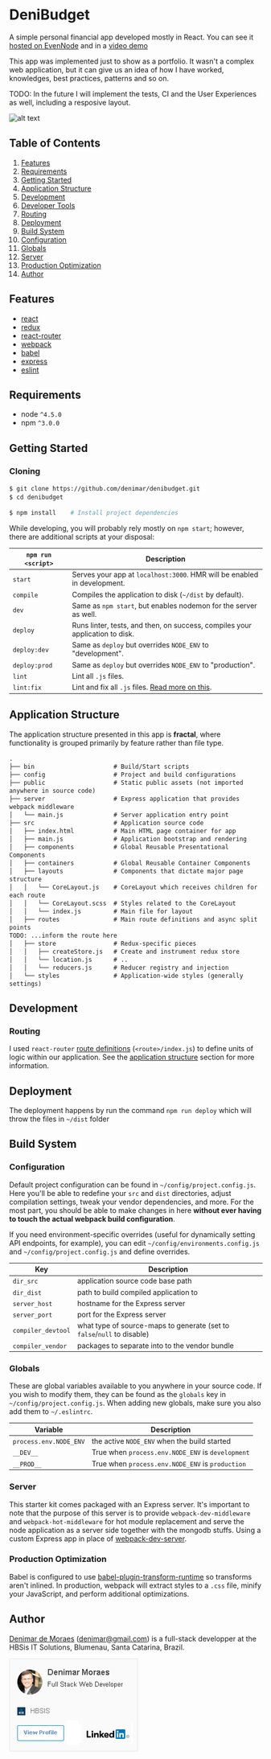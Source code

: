 # DeniBudget

A simple personal financial app developed mostly in React. You can see it [hosted on EvenNode](http://denibudget.us-1.evennode.com) and in a [video demo](https://www.youtube.com/watch?v=lNcZQd2ef2k)

This app was implemented just to show as a portfolio. It wasn't a complex web application, but it can give us an idea of how I have worked, knowledges, best practices, patterns and so on.

TODO: In the future I will implement the tests, CI and the User Experiences as well, including a resposive layout.

![alt text](http://denibudget.us-1.evennode.com/budget.png)

## Table of Contents
1. [Features](#features)
1. [Requirements](#requirements)
1. [Getting Started](#getting-started)
1. [Application Structure](#application-structure)
1. [Development](#development)
  1. [Developer Tools](#developer-tools)
  1. [Routing](#routing)
1. [Deployment](#deployment)
1. [Build System](#build-system)
  1. [Configuration](#configuration)
  1. [Globals](#globals)
  1. [Server](#server)
  1. [Production Optimization](#production-optimization)
1. [Author](#author)

## Features
* [react](https://github.com/facebook/react)
* [redux](https://github.com/rackt/redux)
* [react-router](https://github.com/rackt/react-router)
* [webpack](https://github.com/webpack/webpack)
* [babel](https://github.com/babel/babel)
* [express](https://github.com/expressjs/express)
* [eslint](http://eslint.org)

## Requirements
* node `^4.5.0`
* npm `^3.0.0`

## Getting Started

### Cloning

```bash
$ git clone https://github.com/denimar/denibudget.git
$ cd denibudget
```

```bash
$ npm install    # Install project dependencies
```
While developing, you will probably rely mostly on `npm start`; however, there are additional scripts at your disposal:

|`npm run <script>`|Description|
|------------------|-----------|
|`start`|Serves your app at `localhost:3000`. HMR will be enabled in development.|
|`compile`|Compiles the application to disk (`~/dist` by default).|
|`dev`|Same as `npm start`, but enables nodemon for the server as well.|
|`deploy`|Runs linter, tests, and then, on success, compiles your application to disk.|
|`deploy:dev`|Same as `deploy` but overrides `NODE_ENV` to "development".|
|`deploy:prod`|Same as `deploy` but overrides `NODE_ENV` to "production".|
|`lint`|Lint all `.js` files.|
|`lint:fix`|Lint and fix all `.js` files. [Read more on this](http://eslint.org/docs/user-guide/command-line-interface.html#fix).

## Application Structure

The application structure presented in this app is **fractal**, where functionality is grouped primarily by feature rather than file type.

```
.
├── bin                      # Build/Start scripts
├── config                   # Project and build configurations
├── public                   # Static public assets (not imported anywhere in source code)
├── server                   # Express application that provides webpack middleware
│   └── main.js              # Server application entry point
├── src                      # Application source code
│   ├── index.html           # Main HTML page container for app
│   ├── main.js              # Application bootstrap and rendering
│   ├── components           # Global Reusable Presentational Components
│   ├── containers           # Global Reusable Container Components
│   ├── layouts              # Components that dictate major page structure
│   │   └── CoreLayout.js    # CoreLayout which receives children for each route
│   │   └── CoreLayout.scss  # Styles related to the CoreLayout
│   │   └── index.js         # Main file for layout
│   ├── routes               # Main route definitions and async split points
TODO: ...inform the route here
│   ├── store                # Redux-specific pieces
│   │   ├── createStore.js   # Create and instrument redux store
│   │   └── location.js      # ..
│   │   └── reducers.js      # Reducer registry and injection
│   └── styles               # Application-wide styles (generally settings)
```

## Development

### Routing
I used `react-router` [route definitions](https://github.com/reactjs/react-router/blob/master/docs/API.md#plainroute) (`<route>/index.js`) to define units of logic within our application. See the [application structure](#application-structure) section for more information.

## Deployment

The deployment happens by run the command `npm run deploy` which will throw the files in `~/dist` folder

## Build System

### Configuration

Default project configuration can be found in `~/config/project.config.js`. Here you'll be able to redefine your `src` and `dist` directories, adjust compilation settings, tweak your vendor dependencies, and more. For the most part, you should be able to make changes in here **without ever having to touch the actual webpack build configuration**.

If you need environment-specific overrides (useful for dynamically setting API endpoints, for example), you can edit `~/config/environments.config.js` and `~/config/project.config.js` and define overrides.

|Key|Description|
|---|-----------|
|`dir_src`|application source code base path|
|`dir_dist`|path to build compiled application to|
|`server_host`|hostname for the Express server|
|`server_port`|port for the Express server|
|`compiler_devtool`|what type of source-maps to generate (set to `false`/`null` to disable)|
|`compiler_vendor`|packages to separate into to the vendor bundle|

### Globals

These are global variables available to you anywhere in your source code. If you wish to modify them, they can be found as the `globals` key in `~/config/project.config.js`. When adding new globals, make sure you also add them to `~/.eslintrc`.

|Variable|Description|
|---|---|
|`process.env.NODE_ENV`|the active `NODE_ENV` when the build started|
|`__DEV__`|True when `process.env.NODE_ENV` is `development`|
|`__PROD__`|True when `process.env.NODE_ENV` is `production`|

### Server

This starter kit comes packaged with an Express server. It's important to note that the purpose of this server is to provide `webpack-dev-middleware` and `webpack-hot-middleware` for hot module replacement and serve the node application as a server side together with the mongodb stuffs. Using a custom Express app in place of [webpack-dev-server](https://github.com/webpack/webpack-dev-server).

### Production Optimization

Babel is configured to use [babel-plugin-transform-runtime](https://www.npmjs.com/package/babel-plugin-transform-runtime) so transforms aren't inlined. In production, webpack will extract styles to a `.css` file, minify your JavaScript, and perform additional optimizations.

## Author

[Denimar de Moraes](http://github.com/denimar) (denimar@gmail.com) is a full-stack developper at the HBSis IT Solutions, Blumenau, Santa Catarina, Brazil.

![alt text](https://raw.githubusercontent.com/denimar/denibudget/master/linkedin-profile.png)
